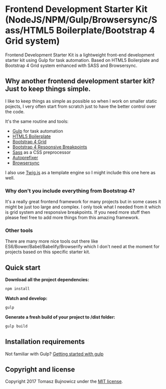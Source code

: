 # Frontend Development Starter Kit (NodeJS/NPM/Gulp/Browsersync/Sass/HTML5 Boilerplate/Bootstrap 4 Grid system)

Frontend Development Starter Kit is a lightweight front-end development starter kit using Gulp for task automation. Based on HTML5 Boilerplate and Bootstrap 4 Grid system enhanced with SASS and Browsersync.

## Why another frontend development starter kit? Just to keep things simple.

I like to keep things as simple as possible so when I work on smaller static pojects, I very often start from scratch just to have the better control over the code.

It's the same routine and tools:
* [Gulp](http://gulpjs.com/) for task automation
* [HTML5 Boilerplate](https://html5boilerplate.com/)
* [Bootstrap 4 Grid](http://getbootstrap.com/docs/4.0/layout/grid/)
* [Bootstrap 4 Responsive Breakpoints](http://getbootstrap.com/docs/4.0/layout/overview/#responsive-breakpoints/)
* [Sass](http://sass-lang.com/) as a CSS preprocessor
* [Autoprefixer](https://www.npmjs.org/package/gulp-autoprefixer)
* [Browsersync](https://www.browsersync.io/)

I also use [Twig.js](https://github.com/twigjs/twig.js) as a template engine so I might include this one here as well.

### Why don't you include everything from Bootstrap 4?

It's a really great frontend framework for many projects but in some cases it might be just too large and complex. I only took what I needed from it which is grid system and responsive breakpoints. If you need more stuff then please feel free to add more things from this amazing framework.

### Other tools

There are many more nice tools out there like ES6/Bower/Babel/Babelify/Browserify which I don't need at the moment for projects based on this specific starter kit.


## Quick start
**Download all the project dependencies:**
```sh
npm install
```

**Watch and develop:**
```sh
gulp
```

**Generate a fresh build of your project to /dist folder:**
```sh
gulp build
```

## Installation requirements

Not familiar with Gulp? [Getting started with gulp](http://markgoodyear.com/2014/01/getting-started-with-gulp/)

## Copyright and license

Copyright 2017 Tomasz Bujnowicz under the [MIT license](http://opensource.org/licenses/MIT).

